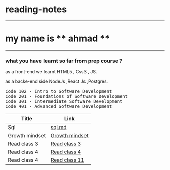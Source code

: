 # reading-notes
---
# my name is ** ahmad **
---
### what you have learnt so far from prep course ?
as a front-end we learnt HTML5 , Css3 , JS.

as a backe-end side NodeJs ,React Js ,Postgres.
<pre>
Code 102 - Intro to Software Development
Code 201 - Foundations of Software Development
Code 301 - Intermediate Software Development
Code 401 - Advanced Software Development
</pre>


| Title | Link |
| -------- | -------- | 
| Sql |  [sql.md](/sql.md) |
| Growth mindset  | [Growth mindset](/Grothmindset.md) |
| Read class 3  | [Read class 3](/read-class3.md) |
| Read class 4  | [Read class 4](/Read:Class-04.md) |
| Read class 4  | [Read class 11](/read-class-11.md) |

 

